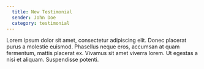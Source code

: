 ```yaml
---
  title: New Testimonial
  sender: John Doe
  category: testimonial
---
```

Lorem ipsum dolor sit amet, consectetur adipiscing elit. Donec placerat purus a molestie euismod. Phasellus neque eros, accumsan at quam fermentum, mattis placerat ex. Vivamus sit amet viverra lorem. Ut egestas a nisi et aliquam. Suspendisse potenti.

